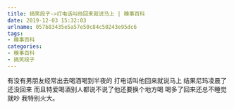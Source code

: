 ```yaml
---
title: 搞笑段子->打电话叫他回来就说马上 | 糗事百科
date: 2019-12-03 15:32:03
urlname: 057b83435e5a57e50c84c50243e95dc6
tags: 
- 糗事百科
categories:
- 糗事百科
- 搞笑段子
---
```

有没有男朋友经常出去喝酒喝到半夜的 打电话叫他回来就说马上 结果尼玛凌晨了还没回来 而且特爱喝酒别人都说不说了他还要换个地方喝 喝多了回来还总不睡觉就吵 我特别火大。


